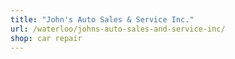```yaml
---
title: "John's Auto Sales & Service Inc."
url: /waterloo/johns-auto-sales-and-service-inc/
shop: car repair
---
```

